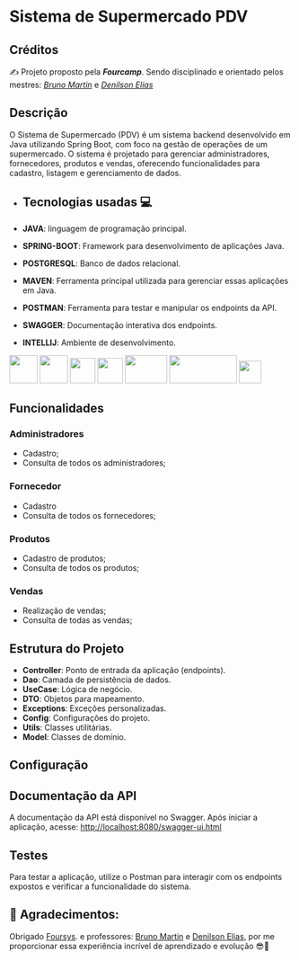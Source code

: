# Sistema de Supermercado PDV

## Créditos


✍ Projeto proposto pela ***Fourcamp***. Sendo disciplinado e orientado pelos mestres: *[Bruno Martin](https://www.linkedin.com/in/brunoermacora/)*
e  *[Denilson Elias](https://www.linkedin.com/in/denilsonbitit/)*

## Descrição


O Sistema de Supermercado (PDV) é um sistema backend desenvolvido em Java utilizando Spring Boot, com foco na gestão de operações de um supermercado. O sistema é projetado para gerenciar administradores, fornecedores, produtos e vendas, oferecendo funcionalidades para cadastro, listagem e gerenciamento de dados.

- ## Tecnologias usadas 💻

- **JAVA**: linguagem de programação principal.


- **SPRING-BOOT**: Framework para desenvolvimento de aplicações Java.


- **POSTGRESQL**: Banco de dados relacional.


- **MAVEN**: Ferramenta principal utilizada para gerenciar essas aplicações em Java.


- **POSTMAN**: Ferramenta para testar e manipular os endpoints da API.


- **SWAGGER**: Documentação interativa dos endpoints.


- **INTELLIJ**: Ambiente de desenvolvimento.


<img src="https://cdn.jsdelivr.net/gh/devicons/devicon/icons/java/java-original-wordmark.svg" width="50" height="50" />
<img src="https://github.com/user-attachments/assets/f83409ca-b336-453a-a45c-84c743fdd781" width="50" height="50" />
<img src="https://github.com/user-attachments/assets/0304ff16-0be3-426a-9ae2-57846e217db8" width="45" height="45" />
<img src="https://github.com/user-attachments/assets/01708cb5-c31d-409f-b73c-9de7d941c72c" width="45" height="45" />
<img src="https://github.com/user-attachments/assets/205b41ac-971f-4871-92dc-468d2676a846" width="75" height="50" />
<img src="https://github.com/user-attachments/assets/eb215758-11c4-49ad-8ab0-73624c23f44f" width="120" height="50" />
<img src="https://github.com/user-attachments/assets/de8d1369-0da3-49a8-b892-5c11c0509987" width="40" height="40" />



## Funcionalidades

### Administradores

- Cadastro;
- Consulta de todos os administradores;

### Fornecedor

- Cadastro
- Consulta de todos os fornecedores;

### Produtos

- Cadastro de produtos;
- Consulta de todos os produtos;

### Vendas

- Realização de vendas;
- Consulta de todas as vendas;

## Estrutura do Projeto

- **Controller**: Ponto de entrada da aplicação (endpoints).
- **Dao**: Camada de persistência de dados.
- **UseCase**: Lógica de negócio.
- **DTO**: Objetos para mapeamento.
- **Exceptions**: Exceções personalizadas.
- **Config**: Configurações do projeto.
- **Utils**: Classes utilitárias.
- **Model**: Classes de domínio.

## Configuração

## Documentação da API

A documentação da API está disponível no Swagger. Após iniciar a aplicação, acesse:
[http://localhost:8080/swagger-ui.html](http://localhost:8080/swagger-ui.html)

## Testes

Para testar a aplicação, utilize o Postman para interagir com os endpoints expostos e verificar a funcionalidade do sistema.

## 🤝 Agradecimentos:
Obrigado [Foursys](https://br.linkedin.com/company/foursys). e professores: [Bruno Martin](https://www.linkedin.com/in/brunoermacora/) e [Denilson Elias](https://www.linkedin.com/in/denilsonbitit/), por me proporcionar essa experiência incrível de aprendizado e evolução 😎🤝
